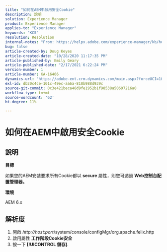 ```yaml
---
title: "如何在AEM中啟用安全Cookie"
description: 說明
solution: Experience Manager
product: Experience Manager
applies-to: "Experience Manager"
keywords: "KCS"
resolution: Resolution
internal-notes: "From: https://helpx.adobe.com/experience-manager/kb/how-to-enable-secure-cookies-in-AEM.html"
bug: false
article-created-by: Doug Keyes
article-created-date: "10/28/2020 11:17:35 PM"
article-published-by: Emily Geary
article-published-date: "2/17/2021 6:22:24 PM"
version-number: 1
article-number: KA-16466
dynamics-url: "https://adobe-ent.crm.dynamics.com/main.aspx?forceUCI=1&pagetype=entityrecord&etn=knowledgearticle&id=6396cebe-7319-eb11-a813-000d3a5937f3"
exl-id: db20c4ce-101c-49ec-aa6a-818b988d939c
source-git-commit: 0c3e421beca46d9fe1952b1f98538a50697216a0
workflow-type: tm+mt
source-wordcount: '62'
ht-degree: 11%

---
```


# 如何在AEM中啟用安全Cookie

## 說明


<b>目標</b>

如果您的AEM安裝要求所有Cookie都以 <b>secure</b> 屬性，則您可透過 <b>Web控制台配置管理器。</b>

<b>環境</b>

AEM 6.x


## 解析度


1. 開啟 *http://host:port*/system/console/configMgr/org.apache.felix.http
2. 啟用屬性 <b>工作階段Cookie安全</b>
3. 按一下 <b>[!UICONTROL 儲存]</b>.
